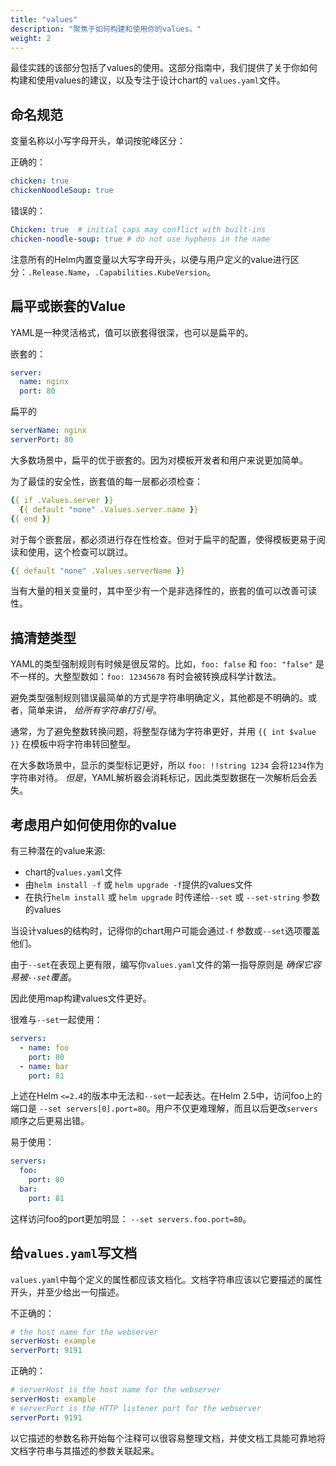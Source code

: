 ```yaml
---
title: "values"
description: "聚焦于如何构建和使用你的values。"
weight: 2
---
```


最佳实践的该部分包括了values的使用。这部分指南中，我们提供了关于你如何构建和使用values的建议，以及专注于设计chart的 `values.yaml`文件。

## 命名规范

变量名称以小写字母开头，单词按驼峰区分：

正确的：

```yaml
chicken: true
chickenNoodleSoup: true
```

错误的：

```yaml
Chicken: true  # initial caps may conflict with built-ins
chicken-noodle-soup: true # do not use hyphens in the name
```

注意所有的Helm内置变量以大写字母开头，以便与用户定义的value进行区分：`.Release.Name`，`.Capabilities.KubeVersion`。

## 扁平或嵌套的Value

YAML是一种灵活格式，值可以嵌套得很深，也可以是扁平的。

嵌套的：

```yaml
server:
  name: nginx
  port: 80
```

扁平的

```yaml
serverName: nginx
serverPort: 80
```

大多数场景中，扁平的优于嵌套的。因为对模板开发者和用户来说更加简单。

为了最佳的安全性，嵌套值的每一层都必须检查：

```yaml
{{ if .Values.server }}
  {{ default "none" .Values.server.name }}
{{ end }}
```

对于每个嵌套层，都必须进行存在性检查。但对于扁平的配置，使得模板更易于阅读和使用，这个检查可以跳过。

```yaml
{{ default "none" .Values.serverName }}
```

当有大量的相关变量时，其中至少有一个是非选择性的，嵌套的值可以改善可读性。

## 搞清楚类型

YAML的类型强制规则有时候是很反常的。比如，`foo: false` 和 `foo: "false"` 是不一样的。大整型数如：`foo: 12345678`
有时会被转换成科学计数法。

避免类型强制规则错误最简单的方式是字符串明确定义，其他都是不明确的。或者，简单来讲， _给所有字符串打引号_。

通常，为了避免整数转换问题，将整型存储为字符串更好，并用 `{{ int $value }}` 在模板中将字符串转回整型。

在大多数场景中，显示的类型标记更好，所以 `foo: !!string 1234` 会将`1234`作为字符串对待。
_但是_，YAML解析器会消耗标记，因此类型数据在一次解析后会丢失。

## 考虑用户如何使用你的value

有三种潜在的value来源:

- chart的`values.yaml`文件
- 由`helm install -f` 或 `helm upgrade -f`提供的values文件
- 在执行`helm install` 或 `helm upgrade` 时传递给`--set` 或 `--set-string` 参数的values

当设计values的结构时，记得你的chart用户可能会通过`-f` 参数或`--set`选项覆盖他们。

由于`--set`在表现上更有限，编写你`values.yaml`文件的第一指导原则是 _确保它容易被`--set`覆盖_。

因此使用map构建values文件更好。

很难与`--set`一起使用：

```yaml
servers:
  - name: foo
    port: 80
  - name: bar
    port: 81
```

上述在Helm `<=2.4`的版本中无法和`--set`一起表达。在Helm 2.5中，访问foo上的端口是
`--set servers[0].port=80`。用户不仅更难理解，而且以后更改`servers`顺序之后更易出错。

易于使用：

```yaml
servers:
  foo:
    port: 80
  bar:
    port: 81
```

这样访问foo的port更加明显： `--set servers.foo.port=80`。

## 给`values.yaml`写文档

`values.yaml`中每个定义的属性都应该文档化。文档字符串应该以它要描述的属性开头，并至少给出一句描述。

不正确的：

```yaml
# the host name for the webserver
serverHost: example
serverPort: 9191
```

正确的：

```yaml
# serverHost is the host name for the webserver
serverHost: example
# serverPort is the HTTP listener port for the webserver
serverPort: 9191
```

以它描述的参数名称开始每个注释可以很容易整理文档，并使文档工具能可靠地将文档字符串与其描述的参数关联起来。
